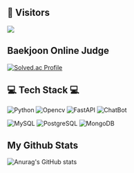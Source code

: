 
## 🔎 Visitors
<a href="https://github.com/easyseop"><img src="https://hits.seeyoufarm.com/api/count/incr/badge.svg?url=https%3A%2F%2Fgithub.com%2Feasyseop%2F&count_bg=%2310110F&title_bg=%23555555&icon=github.svg&icon_color=%23E7E7E7&title=Github&edge_flat=false"/></a>

## Baekjoon Online Judge

[![Solved.ac Profile](http://mazassumnida.wtf/api/v2/generate_badge?boj=wltjq4300)](https://solved.ac/wltjq4300/)



## 💻 Tech Stack 💻 
<img alt="Python" src ="https://img.shields.io/badge/Python-3766AB?style=flat-square&logo=Python&logoColor=yellow"/> <img alt="Opencv" src="https://img.shields.io/badge/Opencv-73BA25?style=flat-square&logo=OpenCV&logoColor=white"> <img alt="FastAPI" src="https://img.shields.io/badge/FastAPI-009688?style=flat-square&logo=FastAPI&logoColor=white"> <img alt="ChatBot" src="https://img.shields.io/badge/ChatBot-FFD000?style=flat-square&logo=ChatBot&logoColor=black">


<img alt="MySQL" src="https://img.shields.io/badge/MySQL-00B5E2?style=flat-square&logo=MySQL&logoColor=white"> <img alt="PostgreSQL" src="https://img.shields.io/badge/PostgreSQL-4169E1?style=flat-square&logo=PostgreSQL&logoColor=white"> <img alt="MongoDB" src="https://img.shields.io/badge/MongoDB-47A248?style=flat-square&logo=MongoDB&logoColor=white"> 






## My Github Stats 
![Anurag's GitHub stats](https://github-readme-stats.vercel.app/api?username=easyseop&show_icons=true&theme=radical)
<!--
**easyseop/easyseop** is a ✨ _special_ ✨ repository because its `README.md` (this file) appears on your GitHub profile.
